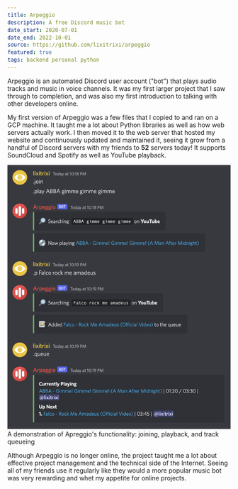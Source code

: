 ```yaml
---
title: Arpeggio
description: A free Discord music bot
date_start: 2020-07-01
date_end: 2022-10-01
source: https://github.com/lixitrixi/arpeggio
featured: true
tags: backend personal python
---
```

Arpeggio is an automated Discord user account ("bot") that plays audio tracks and music in voice channels. It was my first larger project that I saw through to completion, and was also my first introduction to talking with other developers online.

My first version of Arpeggio was a few files that I copied to and ran on a GCP machine. It taught me a lot about Python libraries as well as how web servers actually work. I then moved it to the web server that hosted my website and continuously updated and maintained it, seeing it grow from a handful of Discord servers with my friends to <b>52</b> servers today! It supports SoundCloud and Spotify as well as YouTube playback.

<img src="/assets/img/arpy.png">
<figcaption>A demonstration of Apreggio's functionality: joining, playback, and track queueing</figcaption>

Although Arpeggio is no longer online, the project taught me a lot about effective project management and the technical side of the Internet. Seeing all of my friends use it regularly like they would a more popular music bot was very rewarding and whet my appetite for online projects.
